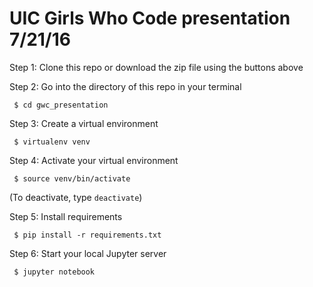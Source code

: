 # UIC Girls Who Code presentation 7/21/16

Step 1: Clone this repo or download the zip file using the buttons above

Step 2: Go into the directory of this repo in your terminal

``` $ cd gwc_presentation```

Step 3: Create a virtual environment

``` $ virtualenv venv```

Step 4: Activate your virtual environment

``` $ source venv/bin/activate```

(To deactivate, type `deactivate`)

Step 5: Install requirements

``` $ pip install -r requirements.txt```

Step 6: Start your local Jupyter server

``` $ jupyter notebook```